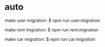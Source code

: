 # auto

make user migration: $ npm run user:migration

make rent migration: $ npm run rent:migration

make car migration: $ npm run car:migration

